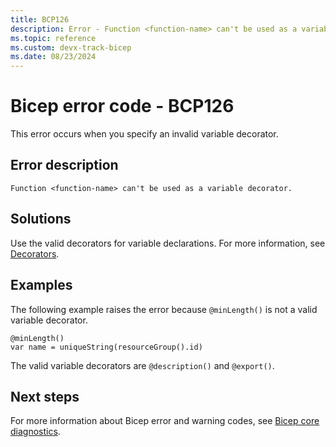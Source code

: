 ```yaml
---
title: BCP126
description: Error - Function <function-name> can't be used as a variable decorator.
ms.topic: reference
ms.custom: devx-track-bicep
ms.date: 08/23/2024
---
```


# Bicep error code - BCP126

This error occurs when you specify an invalid variable decorator.

## Error description

`Function <function-name> can't be used as a variable decorator.`

## Solutions

Use the valid decorators for variable declarations. For more information, see [Decorators](../variables.md#use-decorators).

## Examples

The following example raises the error because `@minLength()` is not a valid variable decorator.

```bicep
@minLength()
var name = uniqueString(resourceGroup().id)
```

The valid variable decorators are `@description()` and `@export()`.  

## Next steps

For more information about Bicep error and warning codes, see [Bicep core diagnostics](../bicep-core-diagnostics.md).
